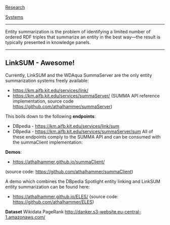 [Research](./index)

[Systems](./systems)

___
Entity summarization is the problem of identifying a limited number of ordered RDF triples that summarize an entity in the best way—the result is typically presented in knowledge panels.

___


## LinkSUM - Awesome!
Currently, LinkSUM and the WDAqua SummaServer are the only entity summarization systems freely available:

* <https://km.aifb.kit.edu/services/link/>
* <https://km.aifb.kit.edu/services/summaServer/> (SUMMA API reference implementation, source code <https://github.com/athalhammer/summaServer>)

This boils down to the following **endpoints**:
* DBpedia - <https://km.aifb.kit.edu/services/link/sum>
* DBpedia - <https://km.aifb.kit.edu/services/summaServer/sum>
All of these endpoints comply to the SUMMA API and can be consumed with the summaClient implementation:

**Demos**: 
* <https://athalhammer.github.io/summaClient/>

(source code: <https://github.com/athalhammer/summaClient>)

A demo which combines the DBpedia Spotlight entity linking and LinkSUM entity summarization can be found here:
* <https://athalhammer.github.io/ELES/> (source code: <https://github.com/athalhammer/ELES>)

**Dataset**
Wikidata PageRank <http://danker.s3-website.eu-central-1.amazonaws.com/>

